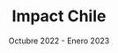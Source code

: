 ---
title: Impact Chile
dateEntry: "2023-08"

date: "Octubre 2022 - Enero 2023"
description: |
  Desarrollador de software en Impact Chile, empresa consultora de tecnología.
position: Analista Programador
usedTools: ["CodeIgniter", "PHP", "MySQL", "SASS", "Git"]
color: "bg-green-600"
companyLink: https://impact.cl/
---
